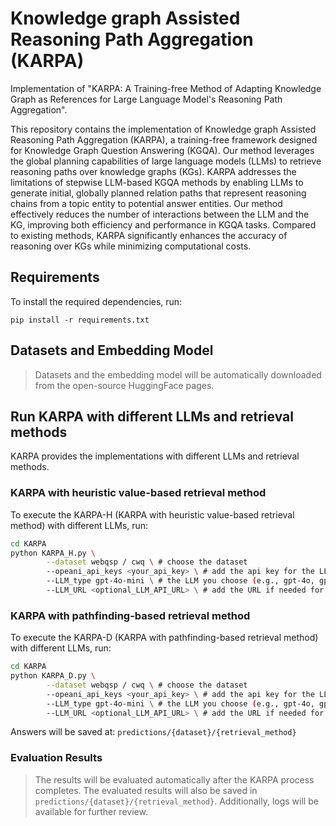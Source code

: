 # Knowledge graph Assisted Reasoning Path Aggregation (KARPA)
Implementation of "KARPA: A Training-free Method of Adapting Knowledge Graph as References for Large Language Model's Reasoning Path Aggregation".

This repository contains the implementation of Knowledge graph Assisted Reasoning Path Aggregation (KARPA), a training-free framework designed for Knowledge Graph Question Answering (KGQA). Our method leverages the global planning capabilities of large language models (LLMs) to retrieve reasoning paths over knowledge graphs (KGs). KARPA addresses the limitations of stepwise LLM-based KGQA methods by enabling LLMs to generate initial, globally planned relation paths that represent reasoning chains from a topic entity to potential answer entities. Our method effectively reduces the number of interactions between the LLM and the KG, improving both efficiency and performance in KGQA tasks. Compared to existing methods, KARPA significantly enhances the accuracy of reasoning over KGs while minimizing computational costs.

## Requirements
To install the required dependencies, run:
```
pip install -r requirements.txt
```

## Datasets and Embedding Model

> Datasets and the embedding model will be automatically downloaded from the open-source HuggingFace pages.

## Run KARPA with different LLMs and retrieval methods
KARPA provides the implementations with different LLMs and retrieval methods.
### KARPA with heuristic value-based retrieval method

To execute the KARPA-H (KARPA with heuristic value-based retrieval method) with different LLMs, run:

```bash
cd KARPA
python KARPA_H.py \
        --dataset webqsp / cwq \ # choose the dataset
        --opeani_api_keys <your_api_key> \ # add the api key for the LLM
        --LLM_type gpt-4o-mini \ # the LLM you choose (e.g., gpt-4o, gpt-4o-mini)
        --LLM_URL <optional_LLM_API_URL> \ # add the URL if needed for API key
```

### KARPA with pathfinding-based retrieval method

To execute the KARPA-D (KARPA with pathfinding-based retrieval method) with different LLMs, run:

```bash
cd KARPA
python KARPA_D.py \
        --dataset webqsp / cwq \ # choose the dataset
        --opeani_api_keys <your_api_key> \ # add the api key for the LLM
        --LLM_type gpt-4o-mini \ # the LLM you choose (e.g., gpt-4o, gpt-4o-mini)
        --LLM_URL <optional_LLM_API_URL> \ # add the URL if needed for API key
```

Answers will be saved at: `predictions/{dataset}/{retrieval_method}`

### Evaluation Results

> The results will be evaluated automatically after the KARPA process completes. The evaluated results will also be saved in `predictions/{dataset}/{retrieval_method}`. Additionally, logs will be available for further review.
